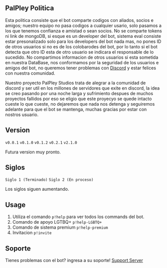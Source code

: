 ## PalPley Politica

Esta politica consiste que el bot comparte codigos con aliados, socios e amigos; nuestro equipo no pasa codigos a cualquier usario, solo pasamos a los que tenemos confianza e amistad o sean socios.
No se comparte tokens ni link de mongoDB, si esque es un developer del bot, sistema eval consiste estar presonalizado solo para los developers del bot nada mas, no pones ID de otros usuarios si no es de los colobarodes del bot, por lo tanto si el bot detecta que otro ID esta de otro usuario se indicara el responsable de lo sucedido. 
No compartimos informacion de otros usuarios si esta sometida en nuestra DataBase, nos conformamos por la seguridad de los usuarios e amigos del bot, no queremos tener problemas con [Discord](https://discord.com/) y estar felices con nuestra comunidad.

Nuestro proyecto PalPley Studios trata de alegrar a la comunidad de discord y ser util en los millones de servidores que exite en discord, la idea se creo pasando por una noche larga y sufrimiento despues de muchos proyectos fallidos por eso se eligio que este proyecyo se quede intacto cueste lo que cueste, no dejaremos que nada nos detenga y seguiremos adelante para que el bot se mantenga, muchas gracias por estar con nostros usuario.

## Version

`v0.0.1`
`v0.1.0`
`v0.1.2`
`v0.2.1`
`v2.1.0`

Futura version muy pronto.

## Siglos

`Siglo 1 (Terminado)`
`Siglo 2 (En proceso)`

Los siglos siguen aumentando.

## Usage

1. Utiliza el comando `p!help` para ver todos los commands del bot.
2. Comando de apoyo LGTBQ+ `p!help-LGBTQ+`
3. Comando de sistema premium `p!help-premium`
4. Invitacion `p!invite`

## Soporte

Tienes problemas con el bot? ingresa a su soporte! [Support Server](https://discord.gg/TBwPxtUG5p)
